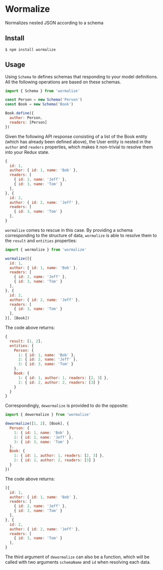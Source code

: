 # Wormalize

Normalizes nested JSON according to a schema

## Install

```shell
$ npm install wormalize
```

## Usage

Using `Schema` to defines schemas that responding to your model definitions. All the following
operations are based on these schemas.

```javascript
import { Schema } from 'wormalize'

const Person = new Schema('Person')
const Book = new Schema('Book')

Book.define({
  author: Person,
  readers: [Person]
})
```

Given the following API response consisting of a list of the Book entity (which has already
been defined above), the User entity is nested in the `author` and `readers` properties,
which makes it non-trivial to resolve them into your Redux state.

```javascript
{
  id: 1,
  author: { id: 1, name: 'Bob' },
  readers: [
    { id: 2, name: 'Jeff' },
    { id: 3, name: 'Tom' }
  ],
}, {
  id: 2,
  author: { id: 2, name: 'Jeff' },
  readers: [
    { id: 3, name: 'Tom' }
  ],
}
```

`wormalize` comes to rescue in this case. By providing a schema corresponding to the structure
of data, `wormalize` is able to resolve them to the `result` and `entities` properties:

```javascript
import { wormalize } from 'wormalize'

wormalize([{
  id: 1,
  author: { id: 1, name: 'Bob' },
  readers: [
    { id: 2, name: 'Jeff' },
    { id: 3, name: 'Tom' }
  ],
}, {
  id: 2,
  author: { id: 2, name: 'Jeff' },
  readers: [
    { id: 3, name: 'Tom' }
  ],
}], [Book])
```

The code above returns:

```javascript
{
  result: [1, 2],
  entities: {
    Person: {
      1: { id: 1, name: 'Bob' },
      2: { id: 2, name: 'Jeff' },
      3: { id: 3, name: 'Tom' }
    },
    Book: {
      1: { id: 1, author: 1, readers: [2, 3] },
      2: { id: 2, author: 2, readers: [3] }
    }
  }
}
```

Correspondingly, `dewormalize` is provided to do the opposite:

```javascript
import { dewormalize } from 'wormalize'

dewormalize([1, 2], [Book], {
  Person: {
    1: { id: 1, name: 'Bob' },
    2: { id: 2, name: 'Jeff' },
    3: { id: 3, name: 'Tom' }
  },
  Book: {
    1: { id: 1, author: 1, readers: [2, 3] },
    2: { id: 2, author: 2, readers: [3] }
  }
})
```

The code above returns:

```javascript
[{
  id: 1,
  author: { id: 1, name: 'Bob' },
  readers: [
    { id: 2, name: 'Jeff' },
    { id: 3, name: 'Tom' }
  ],
}, {
  id: 2,
  author: { id: 2, name: 'Jeff' },
  readers: [
    { id: 3, name: 'Tom' }
  ],
}
```

The third argument of `dewormalize` can also be a function, which will be called with
two arguments `schemaName` and `id` when resolving each data.
